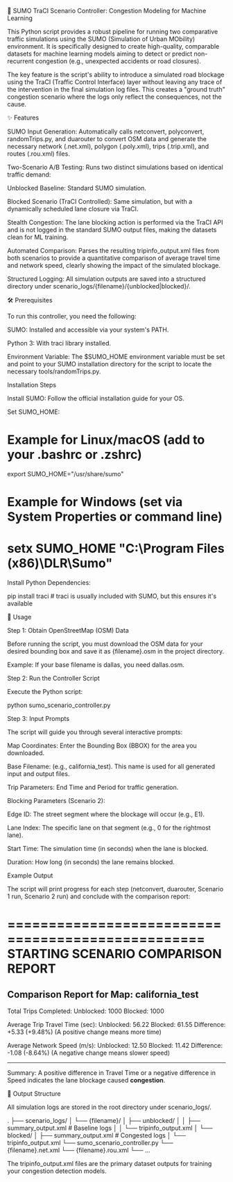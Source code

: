 🚗 SUMO TraCI Scenario Controller: Congestion Modeling for Machine Learning

This Python script provides a robust pipeline for running two comparative traffic simulations using the SUMO (Simulation of Urban MObility) environment. It is specifically designed to create high-quality, comparable datasets for machine learning models aiming to detect or predict non-recurrent congestion (e.g., unexpected accidents or road closures).

The key feature is the script's ability to introduce a simulated road blockage using the TraCI (Traffic Control Interface) layer without leaving any trace of the intervention in the final simulation log files. This creates a "ground truth" congestion scenario where the logs only reflect the consequences, not the cause.

✨ Features

SUMO Input Generation: Automatically calls netconvert, polyconvert, randomTrips.py, and duarouter to convert OSM data and generate the necessary network (.net.xml), polygon (.poly.xml), trips (.trip.xml), and routes (.rou.xml) files.

Two-Scenario A/B Testing: Runs two distinct simulations based on identical traffic demand:

Unblocked Baseline: Standard SUMO simulation.

Blocked Scenario (TraCI Controlled): Same simulation, but with a dynamically scheduled lane closure via TraCI.

Stealth Congestion: The lane blocking action is performed via the TraCI API and is not logged in the standard SUMO output files, making the datasets clean for ML training.

Automated Comparison: Parses the resulting tripinfo_output.xml files from both scenarios to provide a quantitative comparison of average travel time and network speed, clearly showing the impact of the simulated blockage.

Structured Logging: All simulation outputs are saved into a structured directory under scenario_logs/{filename}/{unblocked|blocked}/.

🛠️ Prerequisites

To run this controller, you need the following:

SUMO: Installed and accessible via your system's PATH.

Python 3: With traci library installed.

Environment Variable: The $SUMO_HOME environment variable must be set and point to your SUMO installation directory for the script to locate the necessary tools/randomTrips.py.

Installation Steps

Install SUMO: Follow the official installation guide for your OS.

Set SUMO_HOME:

# Example for Linux/macOS (add to your .bashrc or .zshrc)
export SUMO_HOME="/usr/share/sumo"
# Example for Windows (set via System Properties or command line)
# setx SUMO_HOME "C:\Program Files (x86)\DLR\Sumo"


Install Python Dependencies:

pip install traci # traci is usually included with SUMO, but this ensures it's available


🚀 Usage

Step 1: Obtain OpenStreetMap (OSM) Data

Before running the script, you must download the OSM data for your desired bounding box and save it as {filename}.osm in the project directory.

Example: If your base filename is dallas, you need dallas.osm.

Step 2: Run the Controller Script

Execute the Python script:

python sumo_scenario_controller.py


Step 3: Input Prompts

The script will guide you through several interactive prompts:

Map Coordinates: Enter the Bounding Box (BBOX) for the area you downloaded.

Base Filename: (e.g., california_test). This name is used for all generated input and output files.

Trip Parameters: End Time and Period for traffic generation.

Blocking Parameters (Scenario 2):

Edge ID: The street segment where the blockage will occur (e.g., E1).

Lane Index: The specific lane on that segment (e.g., 0 for the rightmost lane).

Start Time: The simulation time (in seconds) when the lane is blocked.

Duration: How long (in seconds) the lane remains blocked.

Example Output

The script will print progress for each step (netconvert, duarouter, Scenario 1 run, Scenario 2 run) and conclude with the comparison report:

==================================================
STARTING SCENARIO COMPARISON REPORT
==================================================
Comparison Report for Map: california_test
--------------------------------------------------
Total Trips Completed: 
  Unblocked: 1000
  Blocked:   1000

Average Trip Travel Time (sec): 
  Unblocked: 56.22
  Blocked:   61.55
  Difference: +5.33 (+9.48%) (A positive change means more time)

Average Network Speed (m/s): 
  Unblocked: 12.50
  Blocked:   11.42
  Difference: -1.08 (-8.64%) (A negative change means slower speed)

--------------------------------------------------
Summary:
A positive difference in Travel Time or a negative difference in Speed indicates the lane blockage caused **congestion**.


📂 Output Structure

All simulation logs are stored in the root directory under scenario_logs/.

.
├── scenario_logs/
│   └── {filename}/
│       ├── unblocked/
│       │   ├── summary_output.xml  # Baseline logs
│       │   └── tripinfo_output.xml 
│       └── blocked/
│           ├── summary_output.xml  # Congested logs
│           └── tripinfo_output.xml 
└── sumo_scenario_controller.py
└── {filename}.net.xml
└── {filename}.rou.xml
└── ...


The tripinfo_output.xml files are the primary dataset outputs for training your congestion detection models.
